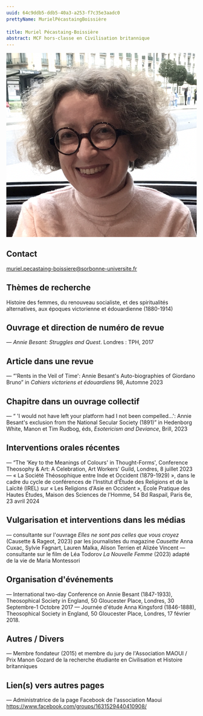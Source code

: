 ```yaml
---
uuid: 64c9ddb5-ddb5-40a3-a253-f7c35e3aadc0
prettyName: MurielPécastaingBoissière

title: Muriel Pécastaing-Boissière
abstract: MCF hors-classe en Civilisation britannique
---
```

![small](Pecastaing_Boissiere_Muriel.jpg)

## Contact

 muriel.pecastaing-boissiere@sorbonne-universite.fr

## Thèmes de recherche

 Histoire des femmes, du renouveau socialiste, et des spiritualités alternatives, aux époques victorienne et édouardienne (1880-1914)

## Ouvrage et direction de numéro de revue

 — *Annie Besant: Struggles and Quest*. Londres : TPH, 2017

## Article dans une revue

 — “'Rents in the Veil of Time': Annie Besant's Auto-biographies of Giordano Bruno” in *Cahiers victoriens et édouardiens* 98, Automne  2023

## Chapitre dans un ouvrage collectif

 — “ 'I would not have left your platform had I not been compelled...': Annie Besant's exclusion from the National Secular Society (1891)” in Hedenborg White, Manon et Tim Rudbog, éds, *Esotericism and Deviance*, Brill, 2023

## Interventions orales récentes

 — “The 'Key to the Meanings of Colours' in Thought-Forms', Conference Theosophy & Art: A Celebration, Art Workers' Guild, Londres, 8 juillet 2023
— « La Société Théosophique entre Inde et Occident (1879-1929) », dans le cadre du cycle de conférences de l'Institut d'Étude des Religions et de la Laïcité (IREL) sur « Les Religions d'Asie en Occident », École Pratique des Hautes Études, Maison des Sciences de l'Homme, 54 Bd Raspail, Paris 6e, 23 avril 2024

## Vulgarisation et interventions dans les médias

 — consultante sur l'ouvrage *Elles ne sont pas celles que vous croyez* (Causette & Rageot, 2023) par les journalistes du magazine *Causette* Anna Cuxac, Sylvie Fagnart, Lauren Malka, Alison Terrien et Alizée Vincent
— consultante sur le film de Léa Todorov *La Nouvelle Femme* (2023) adapté de la vie de Maria Montessori

## Organisation d'événements

 — International two-day Conference on Annie Besant (1847-1933), Theosophical Society in England, 50 Gloucester Place, Londres, 30 Septembre-1 Octobre 2017
— Journée d'étude Anna Kingsford (1846-1888), Theosophical Society in England, 50 Gloucester Place, Londres, 17 février 2018.

## Autres / Divers

 —  Membre fondateur (2015) et membre du jury de l'Association MAOUI / Prix Manon Gozard de la recherche étudiante en Civilisation et Histoire britanniques

## Lien(s) vers autres pages

 —  Administratrice de la page Facebook de l'association Maoui
https://www.facebook.com/groups/1631529440410908/


